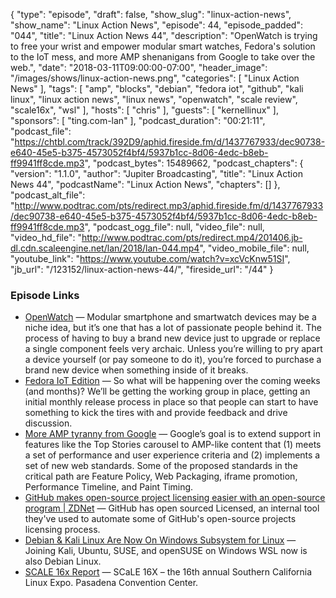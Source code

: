 {
  "type": "episode",
  "draft": false,
  "show_slug": "linux-action-news",
  "show_name": "Linux Action News",
  "episode": 44,
  "episode_padded": "044",
  "title": "Linux Action News 44",
  "description": "OpenWatch is trying to free your wrist and empower modular smart watches, Fedora's solution to the IoT mess, and more AMP shenanigans from Google to take over the web.",
  "date": "2018-03-11T09:00:00-07:00",
  "header_image": "/images/shows/linux-action-news.png",
  "categories": [
    "Linux Action News"
  ],
  "tags": [
    "amp",
    "blocks",
    "debian",
    "fedora iot",
    "github",
    "kali linux",
    "linux action news",
    "linux news",
    "openwatch",
    "scale review",
    "scale16x",
    "wsl"
  ],
  "hosts": [
    "chris"
  ],
  "guests": [
    "kernellinux"
  ],
  "sponsors": [
    "ting.com-lan"
  ],
  "podcast_duration": "00:21:11",
  "podcast_file": "https://chtbl.com/track/392D9/aphid.fireside.fm/d/1437767933/dec90738-e640-45e5-b375-4573052f4bf4/5937b1cc-8d06-4edc-b8eb-ff9941ff8cde.mp3",
  "podcast_bytes": 15489662,
  "podcast_chapters": {
    "version": "1.1.0",
    "author": "Jupiter Broadcasting",
    "title": "Linux Action News 44",
    "podcastName": "Linux Action News",
    "chapters": []
  },
  "podcast_alt_file": "http://www.podtrac.com/pts/redirect.mp3/aphid.fireside.fm/d/1437767933/dec90738-e640-45e5-b375-4573052f4bf4/5937b1cc-8d06-4edc-b8eb-ff9941ff8cde.mp3",
  "podcast_ogg_file": null,
  "video_file": null,
  "video_hd_file": "http://www.podtrac.com/pts/redirect.mp4/201406.jb-dl.cdn.scaleengine.net/lan/2018/lan-044.mp4",
  "video_mobile_file": null,
  "youtube_link": "https://www.youtube.com/watch?v=xcVcKnw51SI",
  "jb_url": "/123152/linux-action-news-44/",
  "fireside_url": "/44"
}


### Episode Links

  * [OpenWatch](https://www.xda-developers.com/blocks-project-openwatch-android/ "OpenWatch") — Modular smartphone and smartwatch devices may be a niche idea, but it’s one that has a lot of passionate people behind it. The process of having to buy a brand new device just to upgrade or replace a single component feels very archaic. Unless you’re willing to pry apart a device yourself (or pay someone to do it), you’re forced to purchase a brand new device when something inside of it breaks.
  * [Fedora IoT Edition](https://nullr0ute.com/2018/03/fedora-iot-edition-is-go/ "Fedora IoT Edition") — So what will be happening over the coming weeks (and months)? We’ll be getting the working group in place, getting an initial monthly release process in place so that people can start to have something to kick the tires with and provide feedback and drive discussion. 
  * [More AMP tyranny from Google](https://www.theverge.com/2018/3/8/17095078/google-amp-accelerated-mobile-page-announcement-standard-web-packaging-urls "More AMP tyranny from Google") — Google’s goal is to extend support in features like the Top Stories carousel to AMP-like content that (1) meets a set of performance and user experience criteria and (2) implements a set of new web standards. Some of the proposed standards in the critical path are Feature Policy, Web Packaging, iframe promotion, Performance Timeline, and Paint Timing.
  * [​GitHub makes open-source project licensing easier with an open-source program | ZDNet](http://www.zdnet.com/article/github-makes-open-source-project-licensing-easier-with-an-open-source-program/ "​GitHub makes open-source project licensing easier with an open-source program | ZDNet") — GitHub has open sourced Licensed, an internal tool they've used to automate some of GitHub's open-source projects licensing process.
  * [Debian & Kali Linux Are Now On Windows Subsystem for Linux](https://www.phoronix.com/scan.php?page=news_item&px=Debian-Kali-On-Windows-WSL "Debian & Kali Linux Are Now On Windows Subsystem for Linux") — Joining Kali, Ubuntu, SUSE, and openSUSE on Windows WSL now is also Debian Linux. 
  * [SCALE 16x Report](https://www.socallinuxexpo.org/scale/16x "SCALE 16x Report") — SCaLE 16X – the 16th annual Southern California Linux Expo. Pasadena Convention Center.


